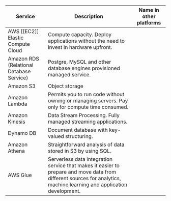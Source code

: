 

| Service                                  | Description                                                                                                                                                           | Name in other platforms |
| ---------------------------------------- | --------------------------------------------------------------------------------------------------------------------------------------------------------------------- | ----------------------- |
| AWS [[EC2]] Elastic Compute Cloud        | Compute capacity. Deploy applications without the need to invest in hardware upfront.                                                                                 |                         |
| Amazon RDS (Relational Database Service) | Postgre, MySQL and other database engines provisioned managed service.                                                                                                |                         |
| Amazon S3                                | Object storage                                                                                                                                                        |                         |
| Amazon Lambda                            | Permits you to run code without owning or managing servers. Pay only for compute time consumed.                                                                       |                         |
| Amazon Kinesis                           | Data Stream Processing. Fully managed streaming applications.                                                                                                         |                         |
| Dynamo DB                                | Document database with key-valued structuring.                                                                                                                        |                         |
| Amazon Athena                            | Straightforward analysis of data stored in S3 by using SQL.                                                                                                           |                         |
| AWS Glue                                 | Serverless data integration service that makes it easier to prepare and move data from different sources for analytics, machine learning and application development. |                         |